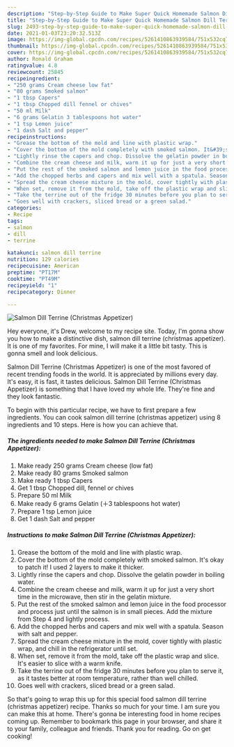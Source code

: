 ```yaml
---
description: "Step-by-Step Guide to Make Super Quick Homemade Salmon Dill Terrine (Christmas Appetizer)"
title: "Step-by-Step Guide to Make Super Quick Homemade Salmon Dill Terrine (Christmas Appetizer)"
slug: 2493-step-by-step-guide-to-make-super-quick-homemade-salmon-dill-terrine-christmas-appetizer
date: 2021-01-03T23:20:32.513Z
image: https://img-global.cpcdn.com/recipes/5261410863939584/751x532cq70/salmon-dill-terrine-christmas-appetizer-recipe-main-photo.jpg
thumbnail: https://img-global.cpcdn.com/recipes/5261410863939584/751x532cq70/salmon-dill-terrine-christmas-appetizer-recipe-main-photo.jpg
cover: https://img-global.cpcdn.com/recipes/5261410863939584/751x532cq70/salmon-dill-terrine-christmas-appetizer-recipe-main-photo.jpg
author: Ronald Graham
ratingvalue: 4.8
reviewcount: 25845
recipeingredient:
- "250 grams Cream cheese low fat"
- "80 grams Smoked salmon"
- "1 tbsp Capers"
- "1 tbsp Chopped dill fennel or chives"
- "50 ml Milk"
- "6 grams Gelatin 3 tablespoons hot water"
- "1 tsp Lemon juice"
- "1 dash Salt and pepper"
recipeinstructions:
- "Grease the bottom of the mold and line with plastic wrap."
- "Cover the bottom of the mold completely with smoked salmon. It&#39;s okay to patch it!  I used 2 layers to make it thicker."
- "Lightly rinse the capers and chop. Dissolve the gelatin powder in boiling water."
- "Combine the cream cheese and milk, warm it up for just a very short time in the microwave, then stir in the gelatin mixture."
- "Put the rest of the smoked salmon and lemon juice in the food processor and process just until the salmon is in small pieces. Add the mixture from Step 4 and lightly process."
- "Add the chopped herbs and capers and mix well with a spatula. Season with salt and pepper."
- "Spread the cream cheese mixture in the mold, cover tightly with plastic wrap, and chill in the refrigerator until set."
- "When set, remove it from the mold, take off the plastic wrap and slice. It&#39;s easier to slice with a warm knife."
- "Take the terrine out of the fridge 30 minutes before you plan to serve it, as it tastes better at room temperature, rather than well chilled."
- "Goes well with crackers, sliced bread or a green salad."
categories:
- Recipe
tags:
- salmon
- dill
- terrine

katakunci: salmon dill terrine 
nutrition: 129 calories
recipecuisine: American
preptime: "PT17M"
cooktime: "PT49M"
recipeyield: "1"
recipecategory: Dinner

---
```



![Salmon Dill Terrine (Christmas Appetizer)](https://img-global.cpcdn.com/recipes/5261410863939584/751x532cq70/salmon-dill-terrine-christmas-appetizer-recipe-main-photo.jpg)

Hey everyone, it's Drew, welcome to my recipe site. Today, I'm gonna show you how to make a distinctive dish, salmon dill terrine (christmas appetizer). It is one of my favorites. For mine, I will make it a little bit tasty. This is gonna smell and look delicious.



Salmon Dill Terrine (Christmas Appetizer) is one of the most favored of recent trending foods in the world. It is appreciated by millions every day. It's easy, it is fast, it tastes delicious. Salmon Dill Terrine (Christmas Appetizer) is something that I have loved my whole life. They're fine and they look fantastic.


To begin with this particular recipe, we have to first prepare a few ingredients. You can cook salmon dill terrine (christmas appetizer) using 8 ingredients and 10 steps. Here is how you can achieve that.

<!--inarticleads1-->

##### The ingredients needed to make Salmon Dill Terrine (Christmas Appetizer):

1. Make ready 250 grams Cream cheese (low fat)
1. Make ready 80 grams Smoked salmon
1. Make ready 1 tbsp Capers
1. Get 1 tbsp Chopped dill, fennel or chives
1. Prepare 50 ml Milk
1. Make ready 6 grams Gelatin (＋3 tablespoons hot water)
1. Prepare 1 tsp Lemon juice
1. Get 1 dash Salt and pepper




<!--inarticleads2-->

##### Instructions to make Salmon Dill Terrine (Christmas Appetizer):

1. Grease the bottom of the mold and line with plastic wrap.
1. Cover the bottom of the mold completely with smoked salmon. It&#39;s okay to patch it!  I used 2 layers to make it thicker.
1. Lightly rinse the capers and chop. Dissolve the gelatin powder in boiling water.
1. Combine the cream cheese and milk, warm it up for just a very short time in the microwave, then stir in the gelatin mixture.
1. Put the rest of the smoked salmon and lemon juice in the food processor and process just until the salmon is in small pieces. Add the mixture from Step 4 and lightly process.
1. Add the chopped herbs and capers and mix well with a spatula. Season with salt and pepper.
1. Spread the cream cheese mixture in the mold, cover tightly with plastic wrap, and chill in the refrigerator until set.
1. When set, remove it from the mold, take off the plastic wrap and slice. It&#39;s easier to slice with a warm knife.
1. Take the terrine out of the fridge 30 minutes before you plan to serve it, as it tastes better at room temperature, rather than well chilled.
1. Goes well with crackers, sliced bread or a green salad.




So that's going to wrap this up for this special food salmon dill terrine (christmas appetizer) recipe. Thanks so much for your time. I am sure you can make this at home. There's gonna be interesting food in home recipes coming up. Remember to bookmark this page in your browser, and share it to your family, colleague and friends. Thank you for reading. Go on get cooking!
